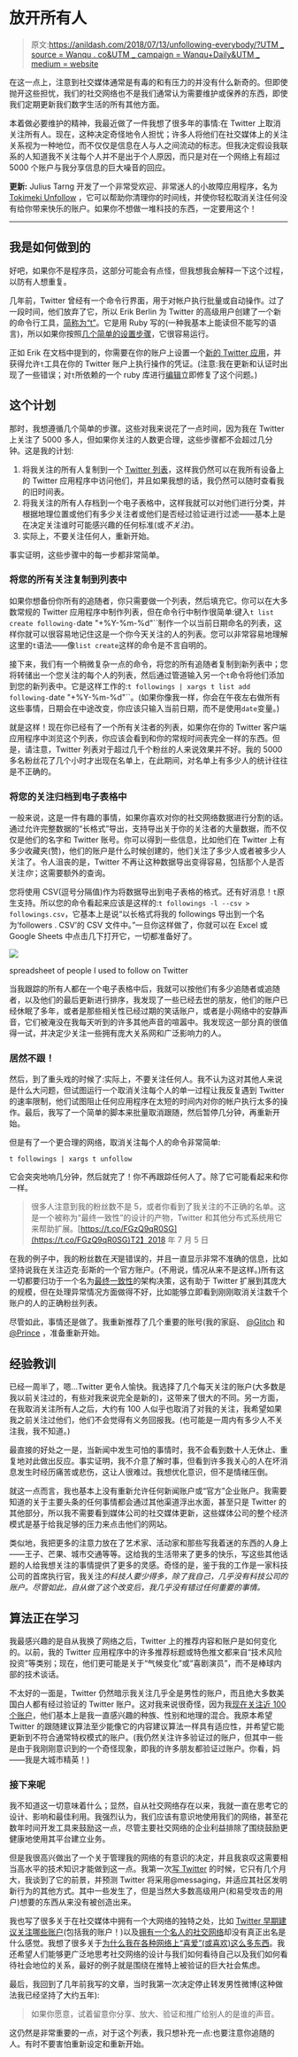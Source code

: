 # 放开所有人

> 原文:[https://anildash.com/2018/07/13/unfollowing-everybody/?UTM _ source = Wanqu . co&UTM _ campaign = Wanqu+Daily&UTM _ medium = website](https://anildash.com/2018/07/13/unfollowing-everybody/?utm_source=wanqu.co&utm_campaign=Wanqu+Daily&utm_medium=website)



在这一点上，注意到社交媒体通常是有毒的和有压力的并没有什么新奇的。但即使抛开这些担忧，我们的社交网络也不是我们通常认为需要维护或保养的东西，即使我们定期更新我们数字生活的所有其他方面。

本着做必要维护的精神，我最近做了一件我想了很多年的事情:在 Twitter 上取消关注所有人。现在，这种决定奇怪地令人担忧；许多人将他们在社交媒体上的关注关系视为一种地位，而不仅仅是信息在人与人之间流动的标志。但我决定假设我联系的人知道我不关注每个人并不是出于个人原因，而只是对在一个网络上有超过 5000 个账户与我分享信息的巨大噪音的回应。

**更新:** Julius Tarng 开发了一个非常受欢迎、非常迷人的小故障应用程序，名为 [Tokimeki Unfollow](https://tokimeki-unfollow.glitch.me/) ，它可以帮助你清理你的时间线，并使你轻松取消关注任何没有给你带来快乐的账户。如果你不想做一堆科技的东西，一定要用这个！

* * *

## 我是如何做到的

好吧，如果你不是程序员，这部分可能会有点怪，但我想我会解释一下这个过程，以防有人想重复。

几年前，Twitter 曾经有一个命令行界面，用于对帐户执行批量或自动操作。过了一段时间，他们放弃了它，所以 Erik Berlin 为 Twitter 的高级用户创建了一个新的命令行工具，[简称为“t”](https://github.com/sferik/t)。它是用 Ruby 写的(一种我基本上能读但不能写的语言)，所以如果你按照[几个简单的设置步骤](https://github.com/sferik/t#dependencies)，它很容易运行。

正如 Erik 在文档中提到的，你需要在你的账户上设置一个[新的 Twitter 应用](https://apps.twitter.com/)，并获得允许`t`工具在你的 Twitter 账户上执行操作的凭证。(注意:我在更新和认证时出现了一些错误；对`t`所依赖的一个 ruby 库进行[编辑](https://github.com/sferik/twitter/issues/878#issuecomment-349718252)立即修复了这个问题。)

## 这个计划

那时，我想遵循几个简单的步骤。这些对我来说花了一点时间，因为我在 Twitter 上关注了 5000 多人，但如果你关注的人数更合理，这些步骤都不会超过几分钟。这是我的计划:

1.  将我关注的所有人复制到一个 [Twitter 列表](https://help.twitter.com/en/using-twitter/twitter-lists)，这样我仍然可以在我所有设备上的 Twitter 应用程序中访问他们，并且如果我想的话，我仍然可以随时查看我的旧时间表。
2.  将我关注的所有人存档到一个电子表格中，这样我就可以对他们进行分类，并根据地理位置或他们有多少关注者或他们是否经过验证进行过滤——基本上是在决定关注谁时可能感兴趣的任何标准(或*不关注*)。
3.  实际上，不要关注任何人，重新开始。

事实证明，这些步骤中的每一步都非常简单。

### 将您的所有关注复制到列表中

如果你想备份你所有的追随者，你只需要做一个列表，然后填充它。你可以在大多数常规的 Twitter 应用程序中制作列表，但在命令行中制作很简单:键入`t list create following-`date "+%Y-%m-%d"``制作一个以当前日期命名的列表，这样你就可以很容易地记住这是一个你今天关注的人的列表。您可以非常容易地理解这里的`t`语法——像`list create`这样的命令是不言自明的。

接下来，我们有一个稍微复杂一点的命令，将您的所有追随者复制到新列表中；您将转储出一个您关注的每个人的列表，然后通过管道输入另一个`t`命令将他们添加到您的新列表中。它是这样工作的:`t followings | xargs t list add following-`date "+%Y-%m-%d"``。(如果你像我一样，你会在午夜左右做所有这些事情，日期会在中途改变，你应该只输入当前日期，而不是使用`date`变量。)

就是这样！现在你已经有了一个所有关注者的列表，如果你在你的 Twitter 客户端应用程序中浏览这个列表，你应该会看到和你的常规时间表完全一样的东西。但是，请注意，Twitter 列表对于超过几千个粉丝的人来说效果并不好。我的 5000 多名粉丝花了几个小时才出现在名单上，在此期间，对名单上有多少人的统计往往是不正确的。

### 将您的关注归档到电子表格中

一般来说，这是一件有趣的事情，如果你喜欢对你的社交网络数据进行分割的话。通过允许完整数据的“长格式”导出，支持导出关于你的关注者的大量数据，而不仅仅是他们的名字和 Twitter 账号。你可以得到一些信息，比如他们在 Twitter 上有多少收藏夹(赞)，他们的账户是什么时候创建的，他们关注了多少人或者被多少人关注了。令人沮丧的是，Twitter 不再让这种数据导出变得容易，包括那个人是否关注*你*；这需要额外的查询。

您将使用 CSV(逗号分隔值)作为将数据导出到电子表格的格式。还有好消息！`t`原生支持。所以您的命令看起来应该是这样的:`t followings -l --csv > followings.csv`，它基本上是说“以长格式将我的 followings 导出到一个名为‘followers . CSV’的 CSV 文件中。”一旦你这样做了，你就可以在 Excel 或 Google Sheets 中点击几下打开它，一切都准备好了。

![](../Images/7a277b002810dfa5ecfa99de4a37979f.png)

spreadsheet of people I used to follow on Twitter



当我跟踪的所有人都在一个电子表格中后，我就可以按他们有多少追随者或追随者，以及他们的最后更新进行排序，我发现了一些已经去世的朋友，他们的账户已经休眠了多年，或者是那些相关性已经过期的笑话账户，或者是小网络中的安静声音，它们被淹没在我每天听到的许多其他声音的喧嚣中。我发现这一部分真的很值得一试，并决定少关注一些拥有庞大关系网和广泛影响力的人。

### 居然不跟！

然后，到了重头戏的时候了:实际上，不要关注任何人。我不认为这对其他人来说是什么大问题，但试图运行一个取消关注每个人的单一过程让我反复遇到 Twitter 的速率限制，他们试图阻止任何应用程序在太短的时间内对你的帐户执行太多的操作。最后，我写了一个简单的脚本来批量取消跟随，然后暂停几分钟，再重新开始。

但是有了一个更合理的网络，取消关注每个人的命令非常简单:

`t followings | xargs t unfollow`

它会突突地响几分钟，然后就完了！你不再跟踪任何人了。除了它可能看起来和你一样。

> 很多人注意到我的粉丝数不是 5，或者你看到了我关注的不正确的名单。这是一个被称为“最终一致性”的设计的产物，Twitter 和其他分布式系统用它来帮助扩展。[https://t.co/FGzQ9qR0SG](https://t.co/FGzQ9qR0SG)T2】2018 年 7 月 5 日

在我的例子中，我的粉丝数在*天*是错误的，并且一直显示非常不准确的信息，比如坚持说我在关注迈克·彭斯的一个官方账户。(不用说，情况从来不是这样。)所有这一切都要归功于一个名为[最终一致性](https://en.wikipedia.org/wiki/Eventual_consistency)的架构决策，这有助于 Twitter 扩展到其庞大的规模，但在处理异常情况方面做得不好，比如能够立即看到刚刚取消关注数千个账户的人的正确粉丝列表。

尽管如此，事情还是做了。我重新推荐了几个重要的账号(我的家庭、 [@Glitch](https://twitter.com/glitch) 和 [@Prince](https://twitter.com/prince) ，准备重新开始。

## 经验教训

已经一周半了，嗯...Twitter 更令人愉快。我选择了几个每天关注的账户(大多数是我以前关注过的，有些对我来说完全是新的)，这带来了很大的不同。另一方面，在我取消关注所有人之后，大约有 100 人似乎也取消了对我的关注，我希望如果我之前关注过他们，他们不会觉得有义务回报我。(也可能是一周内有多少人不关注我，我不知道。)

最直接的好处之一是，当新闻中发生可怕的事情时，我不会看到数十人无休止、重复地对此做出反应。事实证明，我不介意了解时事，但看到许多我关心的人在坏消息发生时经历痛苦或悲伤，这让人很难过。我想优化意识，但不是情绪压倒。

就这一点而言，我也基本上没有重新允许任何新闻账户或“官方”企业账户。我需要知道的关于主要头条的任何事情都会通过其他渠道浮出水面，甚至只是 Twitter 的其他部分，所以我不需要看到媒体公司的社交媒体更新，这些媒体公司的整个经济模式是基于给我足够的压力来点击他们的网站。

类似地，我把更多的注意力放在了艺术家、活动家和那些写我着迷的东西的人身上——王子、芒果、城市交通等等。这给我的生活带来了更多的快乐，写这些其他话题的人给我想关注的事情提供了更多的灵感。奇怪的是，鉴于我的工作是一家科技公司的首席执行官，我关注*的科技人要少得多，除了我自己，几乎没有科技公司的账户。尽管如此，自从做了这个改变后，我几乎没有错过任何重要的事情。*

## 算法正在学习

我最感兴趣的是自从我换了网络之后，Twitter 上的推荐内容和账户是如何变化的。以前，我的 Twitter 应用程序中的许多推荐标题或特色推文都来自“技术风险投资”等类别；现在，他们更可能是关于“气候变化”或“喜剧演员”，而不是棒球内部的技术谈话。

不太好的一面是，Twitter 仍然暗示我关注几乎全是男性的账户，而且绝大多数美国白人都有经过验证的 Twitter 账户。这对我来说很奇怪，因为我[现在关注近 100 个账户](https://twitter.com/following)，他们基本上是我一直感兴趣的种族、性别和地理的混合。我原本希望 Twitter 的跟随建议算法至少能像它的内容建议算法一样具有适应性，并希望它能更新到不符合通常特权模式的账户。(我仍然关注许多验证过的账户，但其中一些是由于我刚刚意识到的一个奇怪现象，即我的许多朋友都验证过账户。你看，妈——我是大城市精英！)

### 接下来呢

我不知道这一切意味着什么；显然，自从社交网络存在以来，我就一直在思考它的设计、影响和最佳利用。我强烈认为，我们应该有意识地使用我们的网络，甚至花数年时间开发工具来鼓励这一点，尽管主要社交网络的企业利益排除了围绕鼓励更健康地使用其平台建立业务。

但是我很高兴做出了一个关于管理我的网络的有意识的决定，并且我哀叹这需要相当高水平的技术知识才能做到这一点。我第一次[写 Twitter](https://anildash.com/2007/02/14/consider_twitte/) 的时候，它只有几个月大，我谈到了它的前景，并预测 Twitter 将采用@messaging，并适应其社区发明新行为的其他方式。其中一些发生了，但是当然大多数高级用户(和易受攻击的用户)想要的东西从来没有被创造出来。

我也写了很多关于在社交媒体中拥有一个大网络的独特之处，比如 [Twitter 早期建议关注哪些账户](https://anildash.com/2009/12/29/life_on_the_list/)(包括我的账户！)以及[拥有一个名人的社交网络](https://medium.com/message/nobody-famous-37790cb4d014)却没有真正出名是什么感觉。我想了很多关于[为什么我在各种网络上“喜爱”(或喜欢)这么多东西](https://anildash.com/2011/06/09/all_in_favor/)。我还希望人们能够更广泛地思考社交网络的设计与我们如何看待自己以及我们如何看待社会地位的关系，最好的例子就是围绕在推特上被验证的巨大社会焦虑。

最后，我回到了几年前我写的文章，当时我第一次决定停止转发男性微博(这种做法我已经坚持了大约五年):

> 如果你愿意，试着留意你分享、放大、验证和推广给别人的是谁的声音。

这仍然是非常重要的一点，对于这个列表，我只想补充一点:也要注意你追随的人。有时不要害怕重新设定和重新开始。

